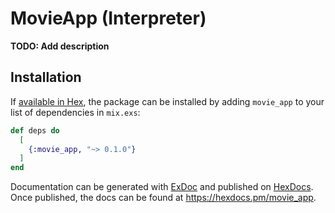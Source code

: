 # MovieApp (Interpreter)

**TODO: Add description**

## Installation

If [available in Hex](https://hex.pm/docs/publish), the package can be installed
by adding `movie_app` to your list of dependencies in `mix.exs`:

```elixir
def deps do
  [
    {:movie_app, "~> 0.1.0"}
  ]
end
```

Documentation can be generated with [ExDoc](https://github.com/elixir-lang/ex_doc)
and published on [HexDocs](https://hexdocs.pm). Once published, the docs can
be found at <https://hexdocs.pm/movie_app>.
